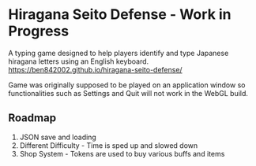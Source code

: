 # Hiragana Seito Defense - Work in Progress
A typing game designed to help players identify and type Japanese hiragana letters using an English keyboard.  
https://ben842002.github.io/hiragana-seito-defense/  

Game was originally supposed to be played on an application window so functionalities such as Settings and Quit will not work in the WebGL build.

## Roadmap
1. JSON save and loading
2. Different Difficulty - Time is sped up and slowed down
3. Shop System - Tokens are used to buy various buffs and items 
